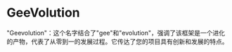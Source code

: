 # GeeVolution
"Geevolution"：这个名字结合了"gee"和"evolution"，强调了该框架是一个进化的产物，代表了从零到一的发展过程。它传达了您的项目具有创新和发展的特点。
